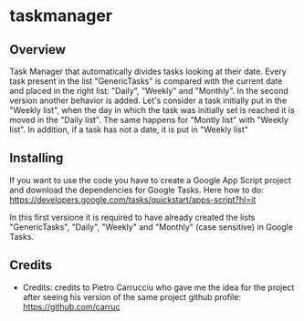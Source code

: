 # taskmanager

## Overview
Task Manager that automatically divides tasks looking at their date.
Every task present in the list "GenericTasks" is compared with the current date and placed in the right list: "Daily", "Weekly" and "Monthly".
In the second version another behavior is added. Let's consider a task initially put in the "Weekly list", when the day in which the task was initially set is reached it is moved in the "Daily list". The same happens for "Montly list" with "Weekly list".
In addition, if a task has not a date, it is put in "Weekly list"

## Installing
If you want to use the code you have to create a Google App Script project and download the dependencies for Google Tasks. Here how to do: https://developers.google.com/tasks/quickstart/apps-script?hl=it


In this first versione it is required to have already created the lists "GenericTasks", "Daily", "Weekly" and "Monthly" (case sensitive) in Google Tasks. 

## Credits
  * Credits: credits to Pietro Carrucciu who gave me the idea for the project after seeing his version of the same project
    github profile: https://github.com/carruc
